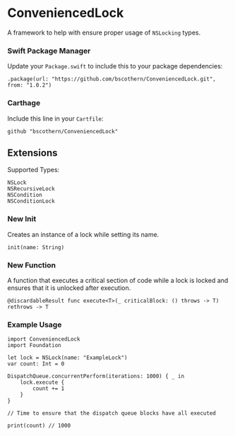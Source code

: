 # ConveniencedLock

A framework to help with ensure proper usage of `NSLocking` types.

### Swift Package Manager

Update your `Package.swift` to include this to your package dependencies:
```
.package(url: "https://github.com/bscothern/ConveniencedLock.git", from: "1.0.2")
```

### Carthage

Include this line in your `Cartfile`:
```
github "bscothern/ConveniencedLock"
```

## Extensions
Supported Types:
```
NSLock
NSRecursiveLock
NSCondition
NSConditionLock
```

### New Init

Creates an instance of a lock while setting its name.

`init(name: String)`

### New Function

A function that executes a critical section of code while a lock is locked and ensures that it is unlocked after execution.

`@discardableResult func execute<T>(_ criticalBlock: () throws -> T) rethrows -> T`

### Example Usage
```
import ConveniencedLock
import Foundation

let lock = NSLock(name: "ExampleLock")
var count: Int = 0

DispatchQueue.concurrentPerform(iterations: 1000) { _ in
    lock.execute {
        count += 1
    }
}

// Time to ensure that the dispatch queue blocks have all executed

print(count) // 1000
```

